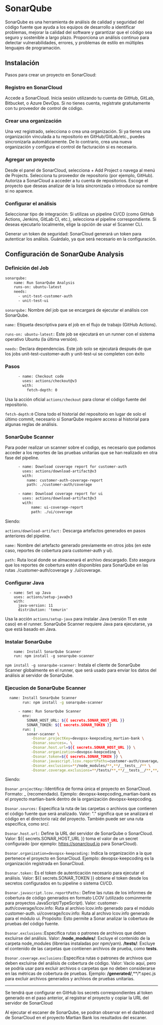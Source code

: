 
# SonarQube

SonarQube es una herramienta de análisis de calidad y seguridad del código fuente que ayuda a los equipos de desarrollo a identificar problemas, mejorar la calidad del software y garantizar que el código sea seguro y sostenible a largo plazo. Proporciona un análisis continuo para detectar vulnerabilidades, errores, y problemas de estilo en múltiples lenguajes de programación.
## Instalación

Pasos para crear un proyecto en SonarCloud:

### Registro en SonarCloud
Accede a SonarCloud.
Inicia sesión utilizando tu cuenta de GitHub, GitLab, Bitbucket, o Azure DevOps.
Si no tienes cuenta, regístrate gratuitamente con tu proveedor de control de código.

### Crear una organización
Una vez registrado, selecciona o crea una organización.
Si ya tienes una organización vinculada a tu repositorio en GitHub/GitLab/etc., puedes sincronizarla automáticamente.
De lo contrario, crea una nueva organización y configura el control de facturación si es necesario.

### Agregar un proyecto
Desde el panel de SonarCloud, selecciona + Add Project o navega al menú de Projects.
Selecciona tu proveedor de repositorio (por ejemplo, GitHub).
Autoriza a SonarCloud a acceder a tu cuenta de repositorios.
Escoge el proyecto que deseas analizar de la lista sincronizada o introduce su nombre si no aparece.

### Configurar el análisis
Seleccionar tipo de integración:
Si utilizas un pipeline CI/CD (como GitHub Actions, Jenkins, GitLab CI, etc.), selecciona el pipeline correspondiente.
Si deseas ejecutarlo localmente, elige la opción de usar el Scanner CLI.

Generar un token de seguridad:
SonarCloud generará un token para autenticar los análisis. Guárdalo, ya que será necesario en la configuración.

## Configuración de SonarQube Analysis

### Definición del Job

```bash
sonarqube:
    name: Run SonarQube Analysis
    runs-on: ubuntu-latest
    needs: 
      - unit-test-customer-auth
      - unit-test-ui

```
`sonarqube:` Nombre del job que se encargará de ejecutar el análisis con SonarQube.

`name:` Etiqueta descriptiva para el job en el flujo de trabajo (GitHub Actions).

`runs-on: ubuntu-latest:` Este job se ejecutará en un runner con el sistema operativo Ubuntu (la última versión).

`needs:` Declara dependencias. Este job solo se ejecutará después de que los jobs unit-test-customer-auth y unit-test-ui se completen con éxito

### Pasos

```bash
      - name: Checkout code
        uses: actions/checkout@v3
        with:
          fetch-depth: 0
```
Usa la acción oficial `actions/checkout` para clonar el código fuente del repositorio.

`fetch-depth:0`  Clona todo el historial del repositorio en lugar de solo el último commit, necesario si SonarQube requiere acceso al historial para algunas reglas de análisis.

### SonarQube Scanner

Para poder realizar un scanner sobre el codigo, es necesario que podamos acceder a los reportes de las pruebas unitarias que se han realizado en otra fase del pipeline. 

```bash
      - name: Download coverage report for customer-auth
        uses: actions/download-artifact@v3
        with:
          name: customer-auth-coverage-report
          path: ./customer-auth/coverage
  
      - name: Download coverage report for ui
        uses: actions/download-artifact@v3
        with:
            name: ui-coverage-report
            path: ./ui/coverage

```
Siendo:

`actions/download-artifact:` Descarga artefactos generados en pasos anteriores del pipeline.

`name:` Nombre del artefacto generado previamente en otros jobs (en este caso, reportes de cobertura para customer-auth y ui).

`path:` Ruta local donde se almacenará el archivo descargado.
Esto asegura que los reportes de cobertura estén disponibles para SonarQube en las rutas ./customer-auth/coverage y ./ui/coverage.

### Configurar Java

      - name: Set up Java
        uses: actions/setup-java@v3
        with:
          java-version: 11
          distribution: 'temurin'

Usa la acción `actions/setup-java` para instalar Java (versión 11 en este caso) en el runner. SonarQube Scanner requiere Java para ejecutarse, ya que está basado en Java.

### Instalar SonarQube

        name: Install SonarQube Scanner
        run: npm install -g sonarqube-scanner

`npm install -g sonarqube-scanner:` Instala el cliente de SonarQube Scanner globalmente en el runner, que será usado para enviar los datos del análisis al servidor de SonarQube.

### Ejecucion de SonarQube Scanner

```bash
  name: Install SonarQube Scanner
        run: npm install -g sonarqube-scanner

      - name: Run SonarQube Scanner
        env:
          SONAR_HOST_URL: ${{ secrets.SONAR_HOST_URL }}
          SONAR_TOKEN: ${{ secrets.SONAR_TOKEN }}
        run: |
          sonar-scanner \
            -Dsonar.projectKey=devopsx-keepcoding_martian-bank \
            -Dsonar.sources=. \
            -Dsonar.host.url=${{ secrets.SONAR_HOST_URL }} \
            -Dsonar.organization=devopsx-keepcoding \
            -Dsonar.token=${{ secrets.SONAR_TOKEN }} \
            -Dsonar.javascript.lcov.reportPaths=customer-auth/coverage/lcov.info,ui/coverage/lcov.info \
            -Dsonar.exclusions=**/node_modules/**,**/__tests__/** \
            -Dsonar.coverage.exclusions=**/tests/**,**/__tests__/**,**/*.test.*,**/*.spec.*  
```
Siendo: 


`Dsonar.projectKey:`:Identifica de forma única el proyecto en SonarCloud. Formato: <organization-key>_<project-name> (recomendado). Ejemplo: devopsx-keepcoding_martian-bank es el proyecto martian-bank dentro de la organización devopsx-keepcoding.

`Dsonar.sources:` Especifica la ruta de las carpetas o archivos que contienen el código fuente que será analizado.
Valor: "." significa que se analizará el código en el directorio raíz del proyecto. También puede ser una ruta específica, como src/.

`Dsonar.host.url:` Define la URL del servidor de SonarQube o SonarCloud. Valor: ${{ secrets.SONAR_HOST_URL }} toma el valor de un secret configurado (por ejemplo: https://sonarcloud.io para SonarCloud).

`Dsonar.organization=devopsx-keepcoding:`
Indica la organización a la que pertenece el proyecto en SonarCloud. Ejemplo: devopsx-keepcoding es la organización registrada en SonarCloud.

`Dsonar.token:` Es el token de autenticación necesario para ejecutar el análisis. Valor: ${{ secrets.SONAR_TOKEN }} obtiene el token desde los secretos configurados en tu pipeline o sistema CI/CD.

`Dsonar.javascript.lcov.reportPaths:` Define las rutas de los informes de cobertura de código generados en formato LCOV (utilizado comúnmente para proyectos JavaScript/TypeScript).
Valor: customer-auth/coverage/lcov.info: Ruta al archivo lcov.info generado para el módulo customer-auth.
ui/coverage/lcov.info: Ruta al archivo lcov.info generado para el módulo ui. Propósito: Esto permite a Sonar analizar la cobertura de pruebas del código fuente.

`Dsonar.exclusions:`Especifica rutas o patrones de archivos que deben excluirse del análisis.
Valor:
**/node_modules/**: Excluye el contenido de la carpeta node_modules (librerías instaladas por npm/yarn).
**/__tests__/**: Excluye el contenido de las carpetas que contienen archivos de prueba, como __tests__.

`Dsonar.coverage.exclusions:`Especifica rutas o patrones de archivos que deben excluirse del análisis de cobertura de código.
Valor:
Vacío aquí, pero se podría usar para excluir archivos o carpetas que no deben considerarse en las métricas de cobertura de pruebas.
Ejemplo: **/generated/**,**/*.spec.js para excluir archivos generados y archivos de pruebas unitarias.

_______

Se tendrá que configurar en GitHub los secrets correspondientes al token generado en el paso anterior, al registrar el proyecto y copiar la URL del servidor de SonarCloud 
    
Al ejecutar el escaner de SonarQube, se podran observar en el dashboard de SonarCloud en el proyecto Martian Bank los resultados del escaner. 
